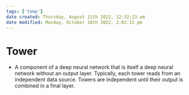 ```yaml
---
tags: ['temp']
date created: Thursday, August 11th 2022, 12:32:23 am
date modified: Monday, October 10th 2022, 2:02:15 pm
---
```


# Tower
- A component of a deep neural network that is itself a deep neural network without an output layer. Typically, each tower reads from an independent data source. Towers are independent until their output is combined in a final layer.



